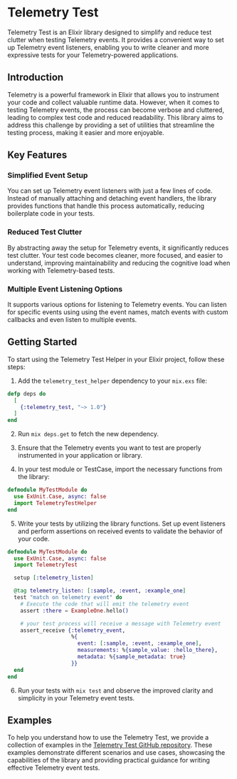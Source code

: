 # Telemetry Test

Telemetry Test is an Elixir library designed to simplify and reduce test clutter when testing Telemetry events. It provides a convenient way to set up Telemetry event listeners, enabling you to write cleaner and more expressive tests for your Telemetry-powered applications.

## Introduction

Telemetry is a powerful framework in Elixir that allows you to instrument your code and collect valuable runtime data. However, when it comes to testing Telemetry events, the process can become verbose and cluttered, leading to complex test code and reduced readability. This library aims to address this challenge by providing a set of utilities that streamline the testing process, making it easier and more enjoyable.

## Key Features

### Simplified Event Setup

You can set up Telemetry event listeners with just a few lines of code. Instead of manually attaching and detaching event handlers, the library provides functions that handle this process automatically, reducing boilerplate code in your tests.

### Reduced Test Clutter

By abstracting away the setup for Telemetry events, it significantly reduces test clutter. Your test code becomes cleaner, more focused, and easier to understand, improving maintainability and reducing the cognitive load when working with Telemetry-based tests.

### Multiple Event Listening Options

It supports various options for listening to Telemetry events. You can listen for specific events using using the event names, match events with custom callbacks and even listen to multiple events.


## Getting Started

To start using the Telemetry Test Helper in your Elixir project, follow these steps:

1. Add the `telemetry_test_helper` dependency to your `mix.exs` file:

```elixir
defp deps do
  [
    {:telemetry_test, "~> 1.0"}
  ]
end
```

2. Run `mix deps.get` to fetch the new dependency.

3. Ensure that the Telemetry events you want to test are properly instrumented in your application or library.

4. In your test module or TestCase, import the necessary functions from the library:

```elixir
defmodule MyTestModule do
  use ExUnit.Case, async: false
  import TelemetryTestHelper
end
```

5. Write your tests by utilizing the library functions. Set up event listeners and perform assertions on received events to validate the behavior of your code.

```elixir
defmodule MyTestModule do
  use ExUnit.Case, async: false
  import TelemetryTest

  setup [:telemetry_listen]

  @tag telemetry_listen: [:sample, :event, :example_one]
  test "match on telemetry event" do
    # Execute the code that will emit the telemetry event
    assert :there = ExampleOne.hello()

    # your test process will receive a message with Telemetry event
    assert_receive {:telemetry_event,
                    %{
                      event: [:sample, :event, :example_one],
                      measurements: %{sample_value: :hello_there},
                      metadata: %{sample_metadata: true}
                    }}
  end
end
```

6. Run your tests with `mix test` and observe the improved clarity and simplicity in your Telemetry event tests.


## Examples

To help you understand how to use the Telemetry Test, we provide a collection of examples in the [Telemetry Test GitHub repository](https://github.com/highmobility/telemetry_test/tree/main/test/examples). These examples demonstrate different scenarios and use cases, showcasing the capabilities of the library and providing practical guidance for writing effective Telemetry event tests.
